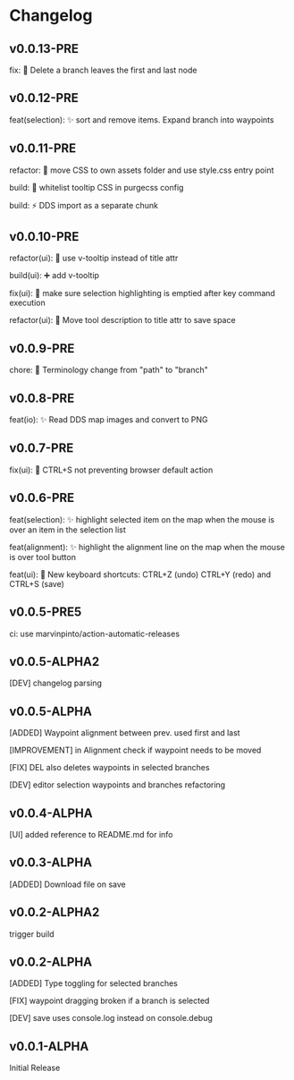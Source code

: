 # Changelog

## v0.0.13-PRE

fix: 🐛 Delete a branch leaves the first and last node

## v0.0.12-PRE

feat(selection): ✨ sort and remove items. Expand branch into waypoints

## v0.0.11-PRE

refactor: 🚚 move CSS to own assets folder and use style.css entry point

build: 🐛 whitelist tooltip CSS in purgecss config

build: ⚡ DDS import as a separate chunk

## v0.0.10-PRE

refactor(ui): 💄 use v-tooltip instead of title attr

build(ui): ➕ add v-tooltip

fix(ui): 🐛 make sure selection highlighting is emptied after key command execution

refactor(ui): 💄 Move tool description to title attr to save space

## v0.0.9-PRE

chore: :speech_balloon: Terminology change from "path" to "branch"

## v0.0.8-PRE

feat(io): :sparkles: Read DDS map images and convert to PNG

## v0.0.7-PRE

fix(ui): :bug: CTRL+S not preventing browser default action

## v0.0.6-PRE

feat(selection): ✨ highlight selected item on the map when the mouse is over an item in the selection list

feat(alignment): ✨ highlight the alignment line on the map when the mouse is over tool button

feat(ui): :lipstick: New keyboard shortcuts: CTRL+Z (undo) CTRL+Y (redo) and CTRL+S (save)

## v0.0.5-PRE5

ci: use marvinpinto/action-automatic-releases

## v0.0.5-ALPHA2

[DEV] changelog parsing

## v0.0.5-ALPHA

[ADDED] Waypoint alignment between prev. used first and last

[IMPROVEMENT] in Alignment check if waypoint needs to be moved

[FIX] DEL also deletes waypoints in selected branches

[DEV] editor selection waypoints and branches refactoring

## v0.0.4-ALPHA

[UI] added reference to README.md for info

## v0.0.3-ALPHA

[ADDED] Download file on save

## v0.0.2-ALPHA2

trigger build

## v0.0.2-ALPHA

[ADDED] Type toggling for selected branches

[FIX] waypoint dragging broken if a branch is selected

[DEV] save uses console.log instead on console.debug

## v0.0.1-ALPHA

Initial Release
